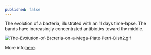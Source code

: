 ```yaml
---
published: false
---
```

The evolution of a bacteria, illustrated with an 11 days time-lapse. The bands have increasingly concentrated antibiotics toward the middle.

![The-Evolution-of-Bacteria-on-a-Mega-Plate-Petri-Dish2.gif]({{site.baseurl}}/archives/images/The-Evolution-of-Bacteria-on-a-Mega-Plate-Petri-Dish2.gif)

More info [here](https://www.wired.com/2016/09/gorgeous-unsettling-video-evolution-action/).